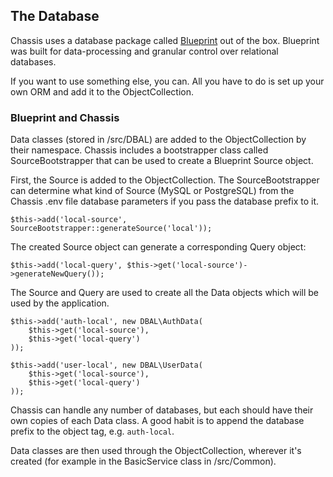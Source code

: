 ## The Database

Chassis uses a database package called [Blueprint](https://github.com/sypherlev/blueprint) out of the box. Blueprint was built for data-processing and granular control over relational databases.

If you want to use something else, you can. All you have to do is set up your own ORM and add it to the ObjectCollection.

### Blueprint and Chassis

Data classes (stored in /src/DBAL) are added to the ObjectCollection by their namespace. Chassis includes a bootstrapper class called SourceBootstrapper that can be used to create a Blueprint Source object.

First, the Source is added to the ObjectCollection. The SourceBootstrapper can determine what kind of Source (MySQL or PostgreSQL) from the Chassis .env file database parameters if you pass the database prefix to it.

`$this->add('local-source', SourceBootstrapper::generateSource('local'));`

The created Source object can generate a corresponding Query object:

`$this->add('local-query', $this->get('local-source')->generateNewQuery());`

The Source and Query are used to create all the Data objects which will be used by the application.

    $this->add('auth-local', new DBAL\AuthData(
        $this->get('local-source'),
        $this->get('local-query')
    ));

    $this->add('user-local', new DBAL\UserData(
        $this->get('local-source'),
        $this->get('local-query')
    ));
    
Chassis can handle any number of databases, but each should have their own copies of each Data class. A good habit is to append the database prefix to the object tag, e.g. `auth-local`.

Data classes are then used through the ObjectCollection, wherever it's created (for example in the BasicService class in /src/Common).
